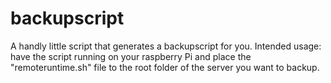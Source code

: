 # backupscript

A handly little script that generates a backupscript for you. Intended usage: have the script running on your raspberry Pi and place the "remoteruntime.sh" file to the root folder of the server you want to backup.
